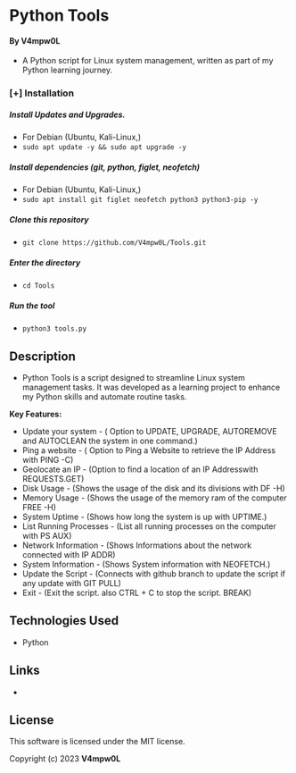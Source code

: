 # Python Tools 
  
  
 #### By V4mpw0L 
 
  * A Python script for Linux system management, written as part of my Python learning journey.
    
### [+] Installation

##### Install Updates and Upgrades.

 - For Debian (Ubuntu, Kali-Linux,)
 - ```sudo apt update -y && sudo apt upgrade -y```

##### Install dependencies (git, python, figlet, neofetch)

 - For Debian (Ubuntu, Kali-Linux,)
 - ```sudo apt install git figlet neofetch python3 python3-pip -y```

##### Clone this repository

 - ```git clone https://github.com/V4mpw0L/Tools.git```

##### Enter the directory
 - ```cd Tools```

##### Run the tool
 - ```python3 tools.py```
    
 ## Description 
  
 * Python Tools is a script designed to streamline Linux system management tasks. It was developed as a learning project to enhance my Python skills and automate routine tasks.
  
 **Key Features:** 

 * Update your system - ( Option to UPDATE, UPGRADE, AUTOREMOVE and AUTOCLEAN the system in one command.)
 * Ping a website - ( Option to Ping a Website to retrieve the IP Address with PING -C)
 * Geolocate an IP - (Option to find a location of an IP Addresswith REQUESTS.GET)
 * Disk Usage - (Shows the usage of the disk and its divisions with DF -H)
 * Memory Usage - (Shows the usage of the memory ram of the computer FREE -H)
 * System Uptime - (Shows how long the system is up with UPTIME.)
 * List Running Processes - (List all running processes on the computer with PS AUX)
 * Network Information - (Shows Informations about the network connected with IP ADDR)
 * System Information - (Shows System information with NEOFETCH.)
 * Update the Script - (Connects with github branch to update the script if any update with GIT PULL)
 * Exit - (Exit the script. also CTRL + C to stop the script. BREAK) 
   
 ## Technologies Used 
  
 * Python
   
 ## Links 
  
 *
  
 ## License 
  
 This software is licensed under the MIT license. 
  
 Copyright (c) 2023 **V4mpw0L**
